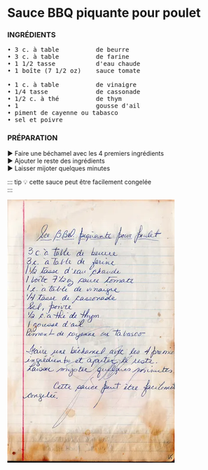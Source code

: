 # Sauce BBQ piquante pour poulet  
<div class="fb">  
<div class="col1">

### INGRÉDIENTS
<pre>
• 3 c. à table          de beurre  
• 3 c. à table          de farine  
• 1 1/2 tasse           d'eau chaude  
• 1 boîte (7 1/2 oz)    sauce tomate  
  
• 1 c. à table          de vinaigre  
• 1/4 tasse             de cassonade  
• 1/2 c. à thé          de thym  
• 1                     gousse d'ail  
• piment de cayenne ou tabasco  
• sel et poivre  
</pre>
</div>

<div class="col2">  

### PRÉPARATION  
  
► Faire une béchamel avec les 4 premiers ingrédients   
► Ajouter le reste des ingrédients  
► Laisser mijoter quelques minutes  
  
::: tip
:bulb:  cette sauce peut être facilement congelée  
:::  
</div>

<div class="col3">  

![AU FIL DU TEMPS - recette de sauce BBQ piquante pour poulet](./img/sauce-BBQ-piquante-pour-poulet.webp "page 65")
</div>
</div>
